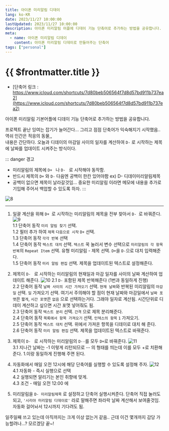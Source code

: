```yaml
---
title: 아이폰 미리알림 디데이 
lang: ko-KR
date: 2023/11/27 10:00:00
lastUpdated: 2023/11/27 10:00:00
description: 아이폰 미리알림 어플에 디데이 기능 단축어로 추가하는 방법을 공유합니다.
meta:
  - name: 아이폰 미리알림 디데이
    content: 아이폰 미리알림 디데이로 만들어주는 단축어
tags: ["personal"]
---
```


# {{ $frontmatter.title }}

- [단축어 링크 : https://www.icloud.com/shortcuts/7d80beb506564f7d8d57bd911b737ea2](https://www.icloud.com/shortcuts/7d80beb506564f7d8d57bd911b737ea2)

아이폰 미리알림 기본어플에 디데이 기능 단축어로 추가하는 방법을 공유합니다.    

프로젝트 끝난 잉여는 잡기가 늘어간다... 그리고 점점 단축어가 익숙해지기 시작했음..  역쉬 인간은 적응의 동물,,  
내용은 간단하다. 오늘과 디데이의 마감일 사이의 일자를 계산하여 `D-` 로 시작하는 제목에 날짜를 업데이트 시켜주는 방식이다.  

:::  danger 경고
- 미리알림의 제목에 `D+ ` 나 `D- ` 로 시작해야 동작함.
- 반드시 제목의 `D+` 와 `D-` 다음엔 공백이 한칸 있어야함 ex) D- 디데이미리알림제목
- 공백이 없으면 제목이 날라갈것임... 중요한 미리알림 이라면 메모에 내용을 추가로 기입해 주어서 백업할 수 있도록 하자.
:::

![8](~@image/13.jpg)

--------------------------------------------------------------------------------------------------------------------

1. 일괄 계산을 위해 `D+ `로 시작하는 미리알림의 제목을 전부 찾아서 `D- `로 바꿔준다. 
![9](~@image/9.jpg)  
    1.1 단축어 동작 `미리 알림 찾기` 선택.  
    1.2 필터 추가 하여 `제목` `다음으로 시작` `D+` 선택.  
    1.3 단축어 동작 `각각 반복` 선택  
    1.4 단축어 동작 `텍스트 대치` 선택. `텍스트` 꾹 눌러서 변수 선택으로 `미리알림의 각 항목 반복`의 `Repeat Item` 선택. 유형 미리알림 - 제목 선택. `D+`을 `D-`으로 대치 입력해준다.  
    1.5 단축어 동작 `미리 알림 편집` 선택. 제목을 업데이트된 텍스트로 설정해준다.  

2. 제목이 `D- ` 로 시작하는 미리알림의 현재일과 마감 일자를 사이의 날짜 계산하여 업데이트 해준다. 
![10](~@image/10.jpg)
    2.1 `D-` 포함된 제목 반복해준다 (1번과 동일하게 진행)  
    2.2 단축어 동작 `날짜 사이의 시간 가져오기` 선택. `현재 날짜`와 반복된 미리알림의 `마감일` 선택. `일` 가져오기 선택. 여기서 주의해야 할 점이 현재 날짜와 마감일에서 `날짜 포맷`은 `짧게`, `시간 포맷`은 `없음` 으로 선택하는거다. 그래야 일자로 계산됨. 시간단위로 디데이 계산하고 싶으면 시간 포맷 넣어줘도 됨.  
    2.3 단축어 동작 `텍스트 분리` 선택. `간격` 으로 제목 분리해준다.  
    2.4 단축어 동작 `목록에서 항목 가져오기` 선택. `인덱스의 항목` `1` 가져오기.  
    2.5 단축어 동작 `텍스트 대치` 선택. 위에서 가져온 항목을 디데이로 대치 해 준다.  
    2.6 단축어 동작 `미리 알림 편집` 선택. 제목을 업데이트된 텍스트로 바꿔준다.  

3. 제목이 `D- ` 로 시작하는 미리알림의 `D--`를 모두 `D+`로 바꿔준다.
![11](~@image/11.jpg)  
    3.1 지나간 날짜는 -1 이렇게 리턴되므로 -- 의 형태를 띄는데 이를 모두 +로 치환해 준다. 1.이랑 동일하게 진행해 주면 된다.  

4. 자동화에서 매일 오전 12시에 해당 단축어를 실행할 수 있도록 설정해 주자.
![12](~@image/12.jpg)  
    4.1 자동화 - 즉시 실행으로 선택  
    4.2 실행되면 알리기는 본인 취향에 맞게.  
    4.3 조건 - 매일 오전 12:00 에  

5. 미리알림을 `D- 미리알림제목` 로 설정하고 단축어 실행시켜준다. 
단축어 직접 눌러도 되고, `'시리야 미리알림 디데이로'` 라로 말해주면 좌라락 날짜 계산해서 보여줄것임.
자동화 걸어놔서 12시까지 기다려도 됨.

일주일째 쓰고 있는데 아직까지는 크게 이상 없는거 같음.. 근데 이건 몇개까지 감당 가능할려나...? 모르겠당 끝~!





